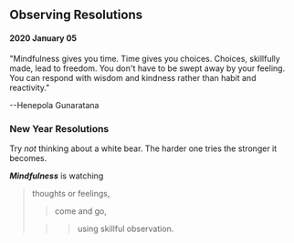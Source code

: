 ## Observing Resolutions

#### 2020 January 05

"Mindfulness gives you time. Time gives you choices. Choices, skillfully made, lead to freedom. You don't have to be swept away by your feeling. You can respond with wisdom and kindness rather than habit and reactivity." 

--Henepola Gunaratana


### New Year Resolutions

Try *not* thinking about a white bear. The harder one tries the stronger it becomes.

___Mindfulness___ is watching 

> thoughts or feelings, 
> 
>> come and go, 
> 
>>> using skillful observation.
